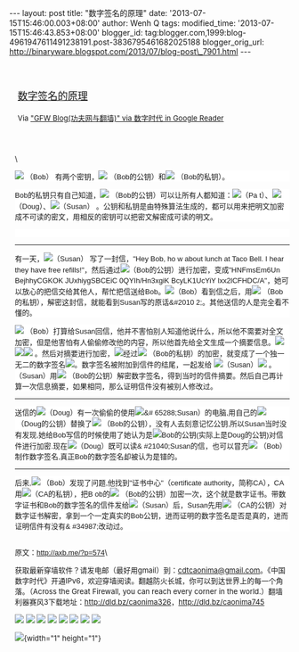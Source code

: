 --- layout: post title: "数字签名的原理" date:
'2013-07-15T15:46:00.003+08:00' author: Wenh Q tags: modified\_time:
'2013-07-15T15:46:43.853+08:00' blogger\_id:
tag:blogger.com,1999:blog-4961947611491238191.post-3836795461682025188
blogger\_orig\_url:
http://binaryware.blogspot.com/2013/07/blog-post\_7901.html ---
<div style="font-size: 13px; padding: 5px;">

</div>

<div style="margin: 10px; padding: 5px;">

<div style="font-size: 18px;">

[数字签名的原理](http://feedproxy.google.com/~r/chinagfwblog/~3/fHz7JcAcHvY/blog-post.html)

</div>

<div style="font-size: 13px;">

Via ["GFW Blog(功夫网与翻墙)" via 数字时代 in Google
Reader](https://www.blogger.com/blogger.g?blogID=4961947611491238191)

</div>

</div>

<div style="font-size: 13px; padding: 15px 0 10px 10px;">

<span style="font-family: Arial; font-size: 13px;"></span>\
<div style="background-color: white;">

<span
style="font-family: Arial; font-size: 13px;">![](http://storage.live.com/items/DFB0BB39FE87AFA3!1119?face4.gif) （Bob）
有两个密钥，![](http://storage.live.com/items/DFB0BB39FE87AFA3!1120?greenkey.GIF) （Bob的公钥）和![](http://storage.live.com/items/DFB0BB39FE87AFA3!1123?redkey.GIF) （Bob的私钥）。</span>

</div>

<div style="background-color: white;">

<span
style="font-family: Arial; font-size: 13px;">Bob的私钥只有自己知道，![](http://storage.live.com/items/DFB0BB39FE87AFA3!1120?greenkey.GIF) （Bob的公钥）可以让所有人都知道：![](http://storage.live.com/items/DFB0BB39FE87AFA3!1117?face1.gif)（Pa
t）、![](http://storage.live.com/items/DFB0BB39FE87AFA3!1115?face2.gif)（Doug）、![](http://storage.live.com/items/DFB0BB39FE87AFA3!1118?face3.gif)（Susan）
。公钥和私钥是由特殊算法生成的，都可以用来把明文加密成不可读的密文，用相反的密钥可以把密文解密成可读的明文。</span>

</div>

<div style="background-color: white;">

<span style="font-family: Arial; font-size: 13px;">\
</span>

</div>

------------------------------------------------------------------------

<div style="background-color: white;">

<span
style="font-family: Arial; font-size: 13px;">有一天，![](http://storage.live.com/items/DFB0BB39FE87AFA3!1118?face3.gif)（Susan）
写了一封信，"Hey Bob, ho w about lunch at Taco Bell. I hear they have
free
refills!"，然后通过![](http://storage.live.com/items/DFB0BB39FE87AFA3!1120?greenkey.GIF)（Bob的公钥）进行加密，变成"HNFmsEm6Un
BejhhyCGKOK JUxhiygSBCEiC 0QYIh/Hn3xgiK BcyLK1UcYiY
lxx2lCFHDC/A"，她可以放心的把信交给其他人，帮忙把信送给Bob。![](http://storage.live.com/items/DFB0BB39FE87AFA3!1119?face4.gif)（Bob）看到信之后，用![](http://storage.live.com/items/DFB0BB39FE87AFA3!1123?redkey.GIF) （Bob的私钥），解密这封信，就能看到Susan写的原话&\#2010
2;。其他送信的人是完全看不懂的。</span>

</div>

<div style="background-color: white;">

<span
style="font-family: Arial; font-size: 13px;">![](http://storage.live.com/items/DFB0BB39FE87AFA3!1119?face4.gif) （Bob）打算给Susan回信，他并不害怕别人知道他说什么，所以他不需要对全文加密，但是他害怕有人偷偷修改他的内容，所以他首先给全文生成一个摘要信息。![](http://storage.live.com/items/DFB0BB39FE87AFA3!1127?text.GIF) ![](http://storage.live.com/items/DFB0BB39FE87AFA3!%20%20%201121?hash.gif)![](http://storage.live.com/items/DFB0BB39FE87AFA3!1122?Message_digest.gif) 。然后对摘要进行加密，![](http://storage.live.com/items/DFB0BB39FE87AFA3!1122?Message_digest.gif)经过![](http://storage.live.com/items/DFB0BB39FE87AFA3!1123?redkey.GIF) （Bob的私钥）的加密，就变成了一个独一无二的数字签名![](http://storage.live.com/items/DFB0BB39FE87AFA3!1124?signature.gif)。数字签名被附加到信件的结尾，一起发给 ![](http://storage.live.com/items/DFB0BB39FE87AFA3!1118?face3.gif)（Susan）![](http://storage.live.com/items/DFB0BB39FE87AFA3!1125?signed_text.GIF) 。（Susan）用![](http://storage.live.com/items/DFB0BB39FE87AFA3!1120?greenkey.GIF) （Bob的公钥）解密数字签名，得到当时的信件摘要。然后自己再计算一次信息摘要，如果相同，那么证明信件没有被别人修改过。</span>

</div>

------------------------------------------------------------------------

<div style="background-color: white;">

<span
style="font-family: Arial; font-size: 13px;">送信的![](http://storage.live.com/items/DFB0BB39FE87AFA3!1115?face2.gif)（Doug）有一次偷偷的使用![](http://storage.live.com/items/DFB0BB39FE87AFA3!1118?face3.gif)&\#
65288;Susan）的电脑,用自己的![](http://storage.live.com/items/DFB0BB39FE87AFA3!1120?greenkey.GIF) （Doug的公钥）替换了![](http://storage.live.com/items/DFB0BB39FE87AFA3!1120?greenkey.GIF) （Bob的公钥），没有人去刻意记忆公钥,所以Susan当时没有发现,她给Bob写信的时候使用了她认为是![](http://storage.live.com/items/DFB0BB39FE87AFA3!1120?greenkey.GIF)Bob的公钥(实际上是Doug的公钥)对信件进行加密.现在![](http://storage.live.com/items/DFB0BB39FE87AFA3!1115?face2.gif)（Doug）既可以读&
\#21040;Susan的信，也可以冒充![](http://storage.live.com/items/DFB0BB39FE87AFA3!1119?face4.gif) （Bob）制作数字签名,真正Bob的数字签名却被认为是错的。</span>

</div>

------------------------------------------------------------------------

<div style="background-color: white;">

<span
style="font-family: Arial; font-size: 13px;">后来,![](http://storage.live.com/items/DFB0BB39FE87AFA3!1119?face4.gif) （Bob）发现了问题,他找到"证书中心"（certificate
authority，简称CA），CA用![](http://storage.live.com/items/DFB0BB39FE87AFA3!1123?redkey.GIF)（CA的私钥），把B
ob的![](http://storage.live.com/items/DFB0BB39FE87AFA3!1120?greenkey.GIF) （Bob的公钥）加密一次，这个就是数字证书。带数字证书和Bob的数字签名的信件发给![](http://storage.live.com/items/DFB0BB39FE87AFA3!1118?face3.gif)（Susan）后，Susan先用![](http://storage.live.com/items/DFB0BB39FE87AFA3!1120?greenkey.GIF) （CA的公钥）对数字证书解密，拿到一个一定真实的Bob公钥，进而证明的数字签名是否是真的，进而证明信件有没有&
\#34987;改动过。</span>

</div>

<span style="font-family: Arial; font-size: 13px;">\
原文：<http://axb.me/?p=574></span>\
<div>

获取最新穿墙软件？请发电邮（最好用gmail）到：cdtcaonima@gmail.com。《中国数字时代》开通IPv6，欢迎穿墙阅读。翻越防火长城，你可以到达世界上的每一个角落。（Across
the Great Firewall, you can reach every corner in the
world.）翻墙利器赛风3下载地址：<http://dld.bz/caonima326>，<http://dld.bz/caonima745>

</div>

<div>

[![](http://feeds.feedburner.com/~ff/chinagfwblog?d=yIl2AUoC8zA)](http://feeds.feedburner.com/~ff/chinagfwblog?a=fHz7JcAcHvY:7HSk1MNKD_Q:yIl2AUoC8zA)
[![](http://feeds.feedburner.com/~ff/chinagfwblog?i=fHz7JcAcHvY:7HSk1MNKD_Q:-BTjWOF_DHI)](http://feeds.feedburner.com/~ff/chinagfwblog?a=fHz7JcAcHvY:7HSk1MNKD_Q:-BTjWOF_DHI)
[![](http://feeds.feedburner.com/~ff/chinagfwblog?i=fHz7JcAcHvY:7HSk1MNKD_Q:F7zBnMyn0Lo)](http://feeds.feedburner.com/~ff/chinagfwblog?a=fHz7JcAcHvY:7HSk1MNKD_Q:F7zBnMyn0Lo)
[![](http://feeds.feedburner.com/~ff/chinagfwblog?i=fHz7JcAcHvY:7HSk1MNKD_Q:V_sGLiPBpWU)](http://feeds.feedburner.com/~ff/chinagfwblog?a=fHz7JcAcHvY:7HSk1MNKD_Q:V_sGLiPBpWU)
[![](http://feeds.feedburner.com/~ff/chinagfwblog?d=qj6IDK7rITs)](http://feeds.feedburner.com/~ff/chinagfwblog?a=fHz7JcAcHvY:7HSk1MNKD_Q:qj6IDK7rITs)
[![](http://feeds.feedburner.com/~ff/chinagfwblog?d=l6gmwiTKsz0)](http://feeds.f%20%20%20eedburner.com/~ff/chinagfwblog?a=fHz7JcAcHvY:7HSk1MNKD_Q:l6gmwiTKsz0)
[![](http://feeds.feedburner.com/~ff/chinagfwblog?i=fHz7JcAcHvY:7HSk1MNKD_Q:gIN9vFwOqvQ)](http://feeds.feedburner.com/~ff/chinagfwblog?a=fHz7JcAcHvY:7HSk1MNKD_Q:gIN9vFwOqvQ)
[![](http://feeds.feedburner.com/~ff/chinagfwblog?d=TzevzKxY174)](http://feeds.feedburner.com/~ff/chinagfwblog?a=fHz7JcAcHvY:7HSk1MNKD_Q:TzevzKxY174)

</div>

![](http://feeds.feedburner.com/~r/chinagfwblog/~4/fHz7JcAcHvY){width="1"
height="1"}

</div>
